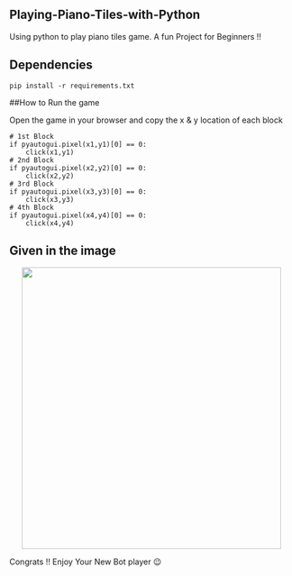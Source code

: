 ## Playing-Piano-Tiles-with-Python

Using python to play piano tiles game. A fun Project for Beginners !!

## Dependencies

```
pip install -r requirements.txt
```

##How to Run the game

Open the game in your browser and copy the x & y location of each block


```
# 1st Block
if pyautogui.pixel(x1,y1)[0] == 0:
    click(x1,y1) 
# 2nd Block
if pyautogui.pixel(x2,y2)[0] == 0:
    click(x2,y2)
# 3rd Block
if pyautogui.pixel(x3,y3)[0] == 0:
    click(x3,y3)
# 4th Block
if pyautogui.pixel(x4,y4)[0] == 0:
    click(x4,y4)
```

## Given in the image 

<p align="center">
  <img width="460" height="500" src="https://user-images.githubusercontent.com/50593062/117713072-9b411a80-b1ee-11eb-8ce8-452a5dfd44e8.jpg">
</p>

Congrats !! Enjoy Your New Bot player 😉
